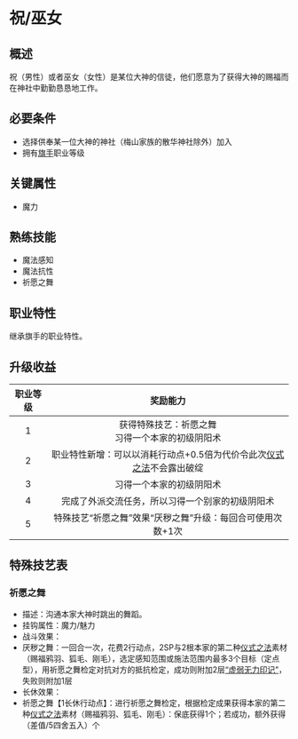 # 祝/巫女

## 概述

祝（男性）或者巫女（女性）是某位大神的信徒，他们愿意为了获得大神的赐福而在神社中勤勤恳恳地工作。

## 必要条件

* 选择供奉某一位大神的神社（梅山家族的散华神社除外）加入
* 拥有<a href="../../../basicJob/Standard-bearer" target="_blank">旗手</a>职业等级

## 关键属性

* 魔力

## 熟练技能

* 魔法感知
* 魔法抗性
* 祈愿之舞
  
## 职业特性

继承旗手的职业特性。

## 升级收益

职业等级|奖励能力
:--:|:--:
1|获得特殊技艺：祈愿之舞<br>习得一个本家的初级阴阳术
2|职业特性新增：可以以消耗行动点+0.5倍为代价令此次<a href="/rules/V4.x rules/8·magic/#仪式之法" target="_blank">仪式之法</a>不会露出破绽
3|习得一个本家的初级阴阳术
4|完成了外派交流任务，所以习得一个别家的初级阴阳术
5|特殊技艺“祈愿之舞”效果“厌秽之舞”升级：每回合可使用次数+1次

## 特殊技艺表

### 祈愿之舞

* 描述：沟通本家大神时跳出的舞蹈。
* 挂钩属性：魔力/魅力
* 战斗效果：
* 厌秽之舞：一回合一次，花费2行动点，2SP与2根本家的第二种<a href="/rules/V4.x rules/8·magic/#仪式之法" target="_blank">仪式之法</a>素材（赐福鸦羽、狐毛、刚毛），选定感知范围或施法范围内最多3个目标（定点型），用祈愿之舞检定对抗对方的抵抗检定，成功则附加2层<a href="../../../../status/mark/#虚弱无力印记" target="_blank">“虚弱无力印记”</a>，失败则附加1层
* 长休效果：
* 祈愿之舞【1长休行动点】：进行祈愿之舞检定，根据检定成果获得本家的第二种<a href="/rules/V4.x rules/8·magic/#仪式之法" target="_blank">仪式之法</a>素材（赐福鸦羽、狐毛、刚毛）：保底获得1个；若成功，额外获得（差值/5四舍五入）个